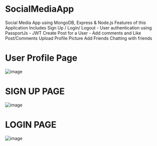 # SocialMediaApp
Social Media App using MongoDB, Express &amp; Node.js
Features of this Application Includes
  Sign Up / Login/ Logout - User authentication using PassportJs - JWT
  Create Post for a User - Add comments and Like Post/Comments
  Upload Profile Picture
  Add Friends
  Chatting with friends
# User Profile Page
![image](https://github.com/DevWebZone/SocialClone/assets/155177351/d2276690-c9d4-4807-b76d-233e86356e70)

# SIGN UP PAGE
![image](https://github.com/DevWebZone/SocialClone/assets/155177351/238631ca-8ae2-4371-96cb-55757f9859b5)

# LOGIN PAGE
![image](https://github.com/DevWebZone/SocialClone/assets/155177351/a421e4bf-f17f-4dc6-a95c-34f5ab73328e)




